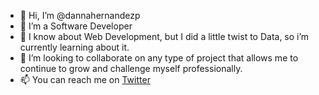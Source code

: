- 👋 Hi, I’m @dannahernandezp
- 👀 I’m a Software Developer
- 🌱 I know about Web Development, but I did a little twist to Data, so i’m currently learning about it.
- 💞️ I’m looking to collaborate on any type of project that allows me to continue to grow and challenge myself professionally.
- 📫 You can reach me on [Twitter](https://twitter.com/DannaHernandezP)

<!---
dannahernandezp/dannahernandezp is a ✨ special ✨ repository because its `README.md` (this file) appears on your GitHub profile.
You can click the Preview link to take a look at your changes.
--->
